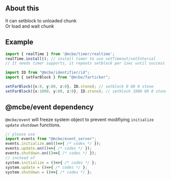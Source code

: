 
## About this
It can setblock to unloaded chunk  
Or load and wait chunk

## Example

```ts
import { realTime } from '@mcbe/timer/realtime';
realTime.install(); // install timer to use setTimeout/setInterval
// It needs timer supports, it repeats setblock per 1sec until success

import ID from "@mcbe/identifier/id";
import { setFarBlock } from "@mcbe/farticker";

setFarBlock({x:0, y:80, z:0}, ID.stone); // setblock 0 80 0 stone
setFarBlock({x:1000, y:80, z:0}, ID.stone); // setblock 1000 80 0 stone

```

## @mcbe/event dependency
`@mcbe/event` will freeze system object to prevent modifiying `initialize` `update` `shutdown` functions.  
```ts
// please use
import events from "@mcbe/event_server";
events.initialize.on(()=>{ /* codes */ });
events.update.on(()=>{ /* codes */ });
events.shutdown.on(()=>{ /* codes */ });
// instead of 
system.initialize = ()=>{ /* codes */ };
system.update = ()=>{ /* codes */ };
system.shutdown = ()=>{ /* codes */ };
```
